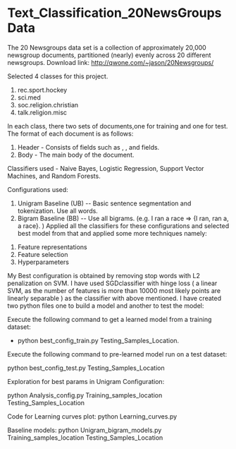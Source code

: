 # Text_Classification_20NewsGroupsData

The 20 Newsgroups data set is a collection of approximately 20,000 newsgroup documents, partitioned (nearly) evenly across 20 different newsgroups.
Download link: http://qwone.com/~jason/20Newsgroups/

Selected 4 classes for this project.
1. rec.sport.hockey
2. sci.med
3. soc.religion.christian
4. talk.religion.misc

In each class, there two sets of documents,one for training and one for test. The format of each document is as follows:

1) Header - Consists of fields such as <From>, <Subject>, <Organization> and <Lines> fields. 
2) Body - The main body of the document.

Classifiers used - Naive Bayes, Logistic Regression, Support Vector Machines, and Random Forests.
 
Configurations used:
1. Unigram Baseline (UB) -- Basic sentence segmentation and tokenization. Use all words.
2. Bigram Baseline (BB) -- Use all bigrams. (e.g. I ran a race => {I ran, ran a, a race}. )
Applied all the classifiers for these configurations and selected best model from that and applied some more techniques namely:
1) Feature representations
2) Feature selection
3) Hyperparameters

My Best configuration is obtained by removing stop words with L2 penalization on SVM. I have used SGDclassifier with hinge loss ( a linear SVM, as the number of features is more than 10000 most likely points are linearly separable ) as the classifier with above mentioned.
I have created two python files one to build a model and another to test the model:

Execute the following command to get a learned model from a training dataset:

- python best_config_train.py Testing_Samples_Location.

Execute the following command to pre-learned model run on a test dataset:

python best_config_test.py Testing_Samples_Location

Exploration for best params in Unigram Configuration: 

python Analysis_config.py Training_samples_location Testing_Samples_Location

Code for Learning curves plot:
python Learning_curves.py

Baseline models:
python Unigram_bigram_models.py Training_samples_location Testing_Samples_Location


